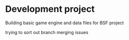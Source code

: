 # Development project 

Building basic game engine and data files for BSF project

trying to sort out branch merging issues